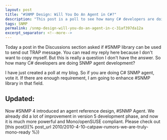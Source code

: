 ```yaml
---
layout: post
title: "#SNMP Design: Will You Do An Agent in C#?"
description: "This post is a poll to see how many C# developers are doing SNMP agent development."
tags: SNMP
permalink: /snmp-design-will-you-do-an-agent-in-c-31af397da12a
excerpt_separator: <!--more-->
---
```


Today a post in the Discussions section asked if #SNMP library can be used to send out TRAP message. You can read my reply here because I don't want to copy myself. But this is really a question I don't have the answer. So how many C# developers are doing SNMP agent development?

I have just created a poll at my blog. So if you are doing C# SNMP agent, vote it. If there are enough requirement, I am going to enhance #SNMP library in that field.

## Updated:

Now #SNMP 4 introduced an agent reference design, #SNMP Agent. We already did a lot of improvement in version 5 development phase, and now it is much more powerful and Mono/openSUSE compliant. Please check out [this post]({% post_url 2010/2010-4-10-catpaw-rumors-we-are-truly-mono-ready %})

<!--more-->
